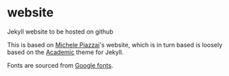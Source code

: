 # website
Jekyll website to be hosted on github

This is based on [Michele Piazzai](https://piazzai.github.io)'s website, which is in turn based is loosely based on the [Academic](https://github.com/gaalcaras/academic) theme for Jekyll.

Fonts are sourced from [Google fonts](https://fonts.google.com).
